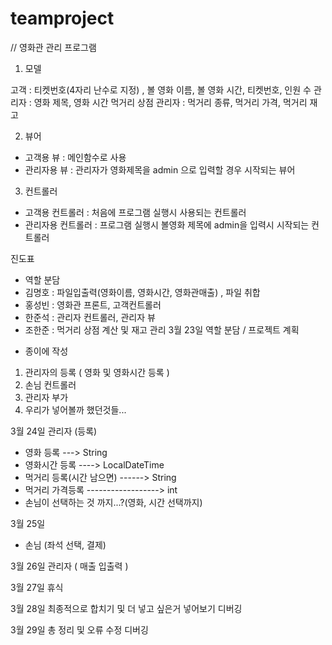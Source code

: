 # teamproject

// 영화관 관리 프로그램

1. 모델

고객 : 티켓번호(4자리 난수로 지정) , 볼 영화 이름, 볼 영화 시간, 티켓번호, 인원 수
관리자 : 영화 제목, 영화 시간
먹거리 상점 관리자 : 먹거리 종류, 먹거리 가격, 먹거리 재고


2. 뷰어
- 고객용 뷰 : 메인함수로 사용
- 관리자용 뷰 : 관리자가 영화제목을 admin 으로 입력할 경우 시작되는 뷰어


3. 컨트롤러
- 고객용 컨트롤러 : 처음에 프로그램 실행시 사용되는 컨트롤러
- 관리자용 컨트롤러 : 프로그램 실행시 볼영화 제목에 admin을 입력시 시작되는 컨트롤러


진도표
- 역할 분담 
- 김명호 : 파일입출력(영화이름, 영화시간, 영화관매출) , 파일 취합
- 홍성빈 : 영화관 프론트, 고객컨트롤러
- 한준석 : 관리자 컨트롤러, 관리자 뷰
- 조한준 : 먹거리 상점 계산 및 재고 관리 
3월 23일
역할 분담 / 프로젝트 계획
+ 종이에 작성

1. 관리자의 등록 ( 영화 및 영화시간 등록 )
2. 손님 컨트롤러
3. 관리자 부가
4. 우리가 넣어볼까 했던것들...

3월 24일
관리자 (등록)
- 영화 등록    ---> String
- 영화시간 등록    ----> LocalDateTime 
- 먹거리 등록(시간 남으면)   ------> String
- 먹거리 가격등록 ------------------> int
- 손님이 선택하는 것 까지...?(영화, 시간 선택까지)

3월 25일
- 손님 (좌석 선택, 결제) 

3월 26일
관리자 ( 매출 입출력 )

3월 27일
휴식

3월 28일 
최종적으로 합치기 및 더 넣고 싶은거 넣어보기 디버깅 


3월 29일
총 정리 및 오류 수정 디버깅
